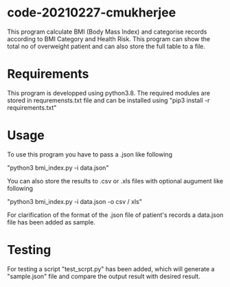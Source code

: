# code-20210227-cmukherjee
This program calculate BMI (Body Mass Index) and categorise records according to BMI Category and Health Risk. This program can show the total no of overweight patient and can also store the full table to a file.

# Requirements
This program is developped using python3.8. The required modules are stored in requremensts.txt file and can be installed using "pip3 install -r requirements.txt"

# Usage
To use this program you have to pass a .json like following

"python3 bmi_index.py -i data.json"

You can also store the results to .csv or .xls files with optional augument like following

"python3 bmi_index.py -i data.json -o csv / xls"

For clarification of the format of the .json file of patient's records a data.json file has been added as sample.

# Testing
For testing a script "test_scrpt.py" has been added, which will generate a "sample.json" file and compare the output result with desired result.